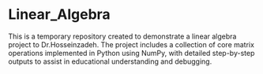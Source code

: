 # Linear_Algebra
This is a temporary repository created to demonstrate a linear algebra project to Dr.Hosseinzadeh. The project includes a collection of core matrix operations implemented in Python using NumPy, with detailed step-by-step outputs to assist in educational understanding and debugging.
